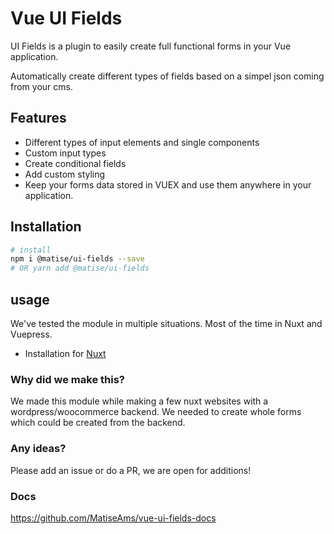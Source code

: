# Vue UI Fields

UI Fields is a plugin to easily create full functional forms in your Vue application.

Automatically create different types of fields based on a simpel json coming from your cms.


## Features

- Different types of input elements and single components
- Custom input types
- Create conditional fields
- Add custom styling
- Keep your forms data stored in VUEX and use them anywhere in your application.

## Installation

``` bash
# install
npm i @matise/ui-fields --save
# OR yarn add @matise/ui-fields
```

## usage

We've tested the module in multiple situations. Most of the time in Nuxt and Vuepress.

- Installation for [Nuxt](https://vue-ui-fields.matise.nl/)



### Why did we make this?

We made this module while making a few nuxt websites with a wordpress/woocommerce backend. We needed to create whole forms which could be created from the backend.

### Any ideas?

Please add an issue or do a PR, we are open for additions!

### Docs
https://github.com/MatiseAms/vue-ui-fields-docs
